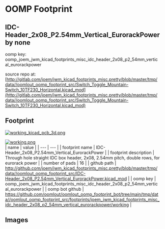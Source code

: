 # OOMP Footprint  
## IDC-Header_2x08_P2.54mm_Vertical_EurorackPower  by none  
  
oomp key: oomp_joem_jwm_kicad_footprints_misc_idc_header_2x08_p2_54mm_vertical_eurorackpower  
  
source repo at: [http://gitlab.com/joem/jwm_kicad_footprints_misc.pretty/blob/master/tmp/data//oomlout_oomp_footprint_src/Switch_Toggle_Mountain-Switch_10TF230_Horizontal.kicad_mod](http://gitlab.com/joem/jwm_kicad_footprints_misc.pretty/blob/master/tmp/data//oomlout_oomp_footprint_src/Switch_Toggle_Mountain-Switch_10TF230_Horizontal.kicad_mod)  
## Footprint  
  
[![working_kicad_pcb_3d.png](working_kicad_pcb_3d_600.png)](working_kicad_pcb_3d.png)  
  
[![working.png](working_600.png)](working.png)  
| name | value | 
| --- | --- | 
| footprint name | IDC-Header_2x08_P2.54mm_Vertical_EurorackPower | 
| footprint description | Through hole straight IDC box header, 2x08, 2.54mm pitch, double rows, for eurorack power | 
| number of pads | 16 | 
| github path | http://github.com/joem/jwm_kicad_footprints_misc.pretty/blob/master/tmp/data//oomlout_oomp_footprint_src/IDC-Header_2x08_P2.54mm_Vertical_EurorackPower.kicad_mod | 
| oomp key | oomp_joem_jwm_kicad_footprints_misc_idc_header_2x08_p2_54mm_vertical_eurorackpower | 
| oomp bot github | https://github.com/oomlout/oomlout_oomp_footprint_bot/tree/main/tmp/data//oomlout_oomp_footprint_src/footprints/joem_jwm_kicad_footprints_misc_idc_header_2x08_p2_54mm_vertical_eurorackpower/working | 
## Images  
